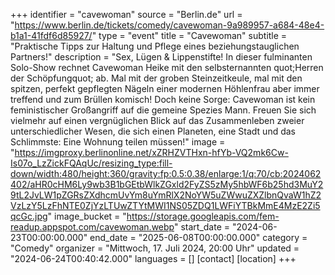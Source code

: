 +++
identifier = "cavewoman"
source = "Berlin.de"
url = "https://www.berlin.de/tickets/comedy/cavewoman-9a989957-a684-48e4-b1a1-41fdf6d85927/"
type = "event"
title = "Cavewoman"
subtitle = "Praktische Tipps zur Haltung und Pflege eines beziehungstauglichen Partners!"
description = "Sex, Lügen & Lippenstifte! In dieser fulminanten Solo-Show rechnet Cavewoman Heike mit den selbsternannten quot;Herren der Schöpfungquot; ab.
Mal mit der groben Steinzeitkeule, mal mit den spitzen, perfekt gepflegten Nägeln einer modernen Höhlenfrau aber immer treffend und zum Brüllen komisch!
Doch keine Sorge: Cavewoman ist kein feministischer Großangriff auf die gemeine Spezies Mann. Freuen Sie sich vielmehr auf einen vergnüglichen Blick auf das Zusammenleben zweier unterschiedlicher Wesen, die sich einen Planeten, eine Stadt und das Schlimmste: Eine Wohnung teilen müssen!"
image = "https://imgproxy.berlinonline.net/xZRHZVTHxn-hfYb-VQ2mk6Cw-Is07o_LzZickFQAqUc/resizing_type:fill-down/width:480/height:360/gravity:fp:0.5:0.38/enlarge:1/q:70/cb:2024062402/aHR0cHM6Ly9wb3B1bGEtbWlkZGxld2FyZS5zMy5hbWF6b25hd3MuY29tL2JvLW1pZGRsZXdhcmUvYm8uYmRlX2NoYW5uZWwuZXZlbnQvaW1hZ2VzLzY5LzFhNTE0ZjYzLTUwZTYtMWI1NS05ZDQ1LWFiYTBkMmE4MzE2Zi5qcGc.jpg"
image_bucket = "https://storage.googleapis.com/fem-readup.appspot.com/cavewoman.webp"
start_date = "2024-06-23T00:00:00.000"
end_date = "2025-06-08T00:00:00.000"
category = "Comedy"
organizer = "Mittwoch, 17. Juli 2024, 20:00 Uhr"
updated = "2024-06-24T00:40:42.000"
languages = []
[contact]
[location]
+++